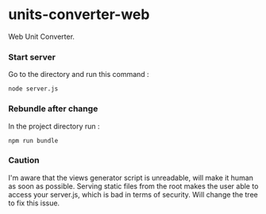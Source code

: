 # units-converter-web
Web Unit Converter.


### Start server
Go to the directory and run this command :
```
node server.js
```

### Rebundle after change
In the project directory run :
```
npm run bundle
```

### Caution
I'm aware that the views generator script is unreadable, will make it human as soon as possible.
Serving static files from the root makes the user able to access your server.js, which is bad in terms of security. Will change the tree to fix this issue.
